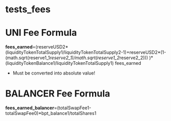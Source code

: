 # tests_fees

# UNI Fee Formula

**fees_earned**=(reserveUSD2*(liquidityTokenTotalSupply1/liquidityTokenTotalSupply2-1)+reserveUSD2*(1-(math.sqrt(reserve1_1*reserve2_1)/math.sqrt(reserve1_2*reserve2_2))) )*(liquidityTokenBalance1/liquidityTokenTotalSupply1)
fees_earned

+ Must be converted into absolute value!



# BALANCER Fee Formula

**fees_earned_balancer**=(totalSwapFee1-totalSwapFee0)*bpt_balance1/totalShares1
